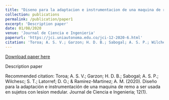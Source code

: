 ```yaml
---
title: "Diseno para la adaptacion e instrumentacion de una maquina de remo a ser usada en sujetos con lesion medular"
collection: publications
permalink: /publication/paper1
excerpt: 'Description paper'
date: 01/08/2020
venue: 'Journal de Ciencia e Ingenieria'
paperurl: 'https://jci.uniautonoma.edu.co/jci-12-2020-6.html'
citation: 'Toroa; A. S. V.; Garzon; H. D. B.; Sabogal; A. S. P.; Wilchesc; S. T.; Latorref; D. O.; &amp; Ramirez-Martinez; A. M. (2020). Diseño para la adaptación e instrumentación de una maquina de remo a ser usada en sujetos con lesion medular. Journal de Ciencia e Ingenieria; 12(1).'
---
```


<a href='https://jci.uniautonoma.edu.co/jci-12-2020-6.html'>Download paper here</a>

Description paper

Recommended citation: Toroa; A. S. V.; Garzon; H. D. B.; Sabogal; A. S. P.; Wilchesc; S. T.; Latorref; D. O.; & Ramirez-Martinez; A. M. (2020). Diseño para la adaptación e instrumentación de una maquina de remo a ser usada en sujetos con lesion medular. Journal de Ciencia e Ingenieria; 12(1).